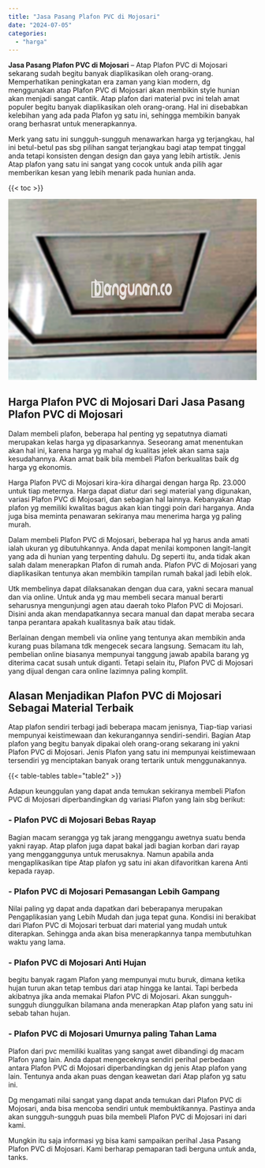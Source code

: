 ```yaml
---
title: "Jasa Pasang Plafon PVC di Mojosari"
date: "2024-07-05"
categories: 
  - "harga"
---
```


**Jasa Pasang Plafon PVC di Mojosari** – Atap Plafon PVC di Mojosari sekarang sudah begitu banyak diaplikasikan oleh orang-orang. Memperhatikan peningkatan era zaman yang kian modern, dg menggunakan atap Plafon PVC di Mojosari akan membikin style hunian akan menjadi sangat cantik. Atap plafon dari material pvc ini telah amat populer begitu banyak diaplikasikan oleh orang-orang. Hal ini disebabkan kelebihan yang ada pada Plafon yg satu ini, sehingga membikin banyak orang berhasrat untuk menerapkannya.

Merk yang satu ini sungguh-sungguh menawarkan harga yg terjangkau, hal ini betul-betul pas sbg pilihan sangat terjangkau bagi atap tempat tinggal anda tetapi konsisten dengan design dan gaya yang lebih artistik. Jenis Atap plafon yang satu ini sangat yang cocok untuk anda pilih agar memberikan kesan yang lebih menarik pada hunian anda.

{{< toc >}}

![Jasa Pasang Plafon PVC di Mojosari](/images/flafond-pvc-murah14.png)

## Harga Plafon PVC di Mojosari Dari Jasa Pasang Plafon PVC di Mojosari

Dalam membeli plafon, beberapa hal penting yg sepatutnya diamati merupakan kelas harga yg dipasarkannya. Seseorang amat menentukan akan hal ini, karena harga yg mahal dg kualitas jelek akan sama saja kesudahannya. Akan amat baik bila membeli Plafon berkualitas baik dg harga yg ekonomis.

Harga Plafon PVC di Mojosari kira-kira dihargai dengan harga Rp. 23.000 untuk tiap meternya. Harga dapat diatur dari segi material yang digunakan, variasi Plafon PVC di Mojosari, dan sebagian hal lainnya. Kebanyakan Atap plafon yg memiliki kwalitas bagus akan kian tinggi poin dari harganya. Anda juga bisa meminta penawaran sekiranya mau menerima harga yg paling murah.

Dalam membeli Plafon PVC di Mojosari, beberapa hal yg harus anda amati ialah ukuran yg dibutuhkannya. Anda dapat menilai komponen langit-langit yang ada di hunian yang terpenting dahulu. Dg seperti itu, anda tidak akan salah dalam menerapkan Plafon di rumah anda. Plafon PVC di Mojosari yang diaplikasikan tentunya akan membikin tampilan rumah bakal jadi lebih elok.

Utk membelinya dapat dilaksanakan dengan dua cara, yakni secara manual dan via online. Untuk anda yg mau membeli secara manual berarti seharusnya mengunjungi agen atau daerah toko Plafon PVC di Mojosari. Disini anda akan mendapatkannya secara manual dan dapat meraba secara tanpa perantara apakah kualitasnya baik atau tidak.

Berlainan dengan membeli via online yang tentunya akan membikin anda kurang puas bilamana tdk mengecek secara langsung. Semacam itu lah, pembelian online biasanya mempunyai tanggung jawab apabila barang yg diterima cacat susah untuk diganti. Tetapi selain itu, Plafon PVC di Mojosari yang dijual dengan cara online lazimnya paling komplit.

## Alasan Menjadikan Plafon PVC di Mojosari Sebagai Material Terbaik

Atap plafon sendiri terbagi jadi beberapa macam jenisnya, Tiap-tiap variasi mempunyai keistimewaan dan kekurangannya sendiri-sendiri. Bagian Atap plafon yang begitu banyak dipakai oleh orang-orang sekarang ini yakni Plafon PVC di Mojosari. Jenis Plafon yang satu ini mempunyai keistimewaan tersendiri yg menciptakan banyak orang tertarik untuk menggunakannya.

{{< table-tables table="table2" >}}

Adapun keunggulan yang dapat anda temukan sekiranya membeli Plafon PVC di Mojosari diperbandingkan dg variasi Plafon yang lain sbg berikut:

### \- Plafon PVC di Mojosari Bebas Rayap

Bagian macam serangga yg tak jarang menggangu awetnya suatu benda yakni rayap. Atap plafon juga dapat bakal jadi bagian korban dari rayap yang mengganggunya untuk merusaknya. Namun apabila anda mengaplikasikan tipe Atap plafon yg satu ini akan difavoritkan karena Anti kepada rayap.

### \- Plafon PVC di Mojosari Pemasangan Lebih Gampang

Nilai paling yg dapat anda dapatkan dari beberapanya merupakan Pengaplikasian yang Lebih Mudah dan juga tepat guna. Kondisi ini berakibat dari Plafon PVC di Mojosari terbuat dari material yang mudah untuk diterapkan. Sehingga anda akan bisa menerapkannya tanpa membutuhkan waktu yang lama.

### \- Plafon PVC di Mojosari Anti Hujan

begitu banyak ragam Plafon yang mempunyai mutu buruk, dimana ketika hujan turun akan tetap tembus dari atap hingga ke lantai. Tapi berbeda akibatnya jika anda memakai Plafon PVC di Mojosari. Akan sungguh-sungguh diunggulkan bilamana anda menerapkan Atap plafon yang satu ini sebab tahan hujan.

### \- Plafon PVC di Mojosari Umurnya paling Tahan Lama

Plafon dari pvc memiliki kualitas yang sangat awet dibandingi dg macam Plafon yang lain. Anda dapat mengeceknya sendiri perihal perbedaan antara Plafon PVC di Mojosari diperbandingkan dg jenis Atap plafon yang lain. Tentunya anda akan puas dengan keawetan dari Atap plafon yg satu ini.

Dg mengamati nilai sangat yang dapat anda temukan dari Plafon PVC di Mojosari, anda bisa mencoba sendiri untuk membuktikannya. Pastinya anda akan sungguh-sungguh puas bila membeli Plafon PVC di Mojosari ini dari kami.

Mungkin itu saja informasi yg bisa kami sampaikan perihal Jasa Pasang Plafon PVC di Mojosari. Kami berharap pemaparan tadi berguna untuk anda, tanks.

